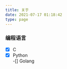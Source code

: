 ```yaml
---
title: 关于
date: 2021-07-17 01:18:42
type: page
---
```


### 编程语言

-[x] C  
-[x] Python  
-[] Golang
